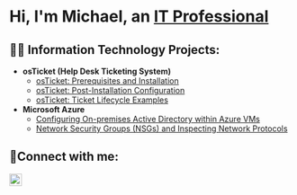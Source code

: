 <h1>Hi, I'm Michael, an <a href="https://linkedin.com/in/michael-sharif">IT Professional</a></h1>

<h2>👨‍💻 Information Technology Projects:</h2>

- <b>osTicket (Help Desk Ticketing System)</b>
  - [osTicket: Prerequisites and Installation](https://github.com/MichaelSharifIT/osticket-prereqs)
  - [osTicket: Post-Installation Configuration](https://github.com/MichaelSharifIT/osticket-post-install-config)
  - [osTicket: Ticket Lifecycle Examples](https://github.com/MichaelSharifIT/ticket-lifecycle)
- <b>Microsoft Azure</b>
  - [Configuring On-premises Active Directory within Azure VMs](https://github.com/MichaelSharifIT/configure-ad)
  - [Network Security Groups (NSGs) and Inspecting Network Protocols](https://github.com/MichaelSharifIT/azure-network-protocols)

<h2>🤳Connect with me:</h2>


[<img align="left" alt="Josh | LinkedIn" width="22px" src="https://cdn.jsdelivr.net/npm/simple-icons@v3/icons/linkedin.svg" />][linkedin]


[linkedin]: https://linkedin.com/in/michael-sharif
